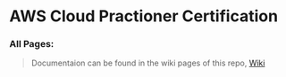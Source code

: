 # AWS Cloud Practioner Certification

### All Pages:
  > Documentaion can be found in the wiki pages of this repo, [Wiki](https://github.com/Physsix27/AWS-Cloud-Practioner/wiki)
